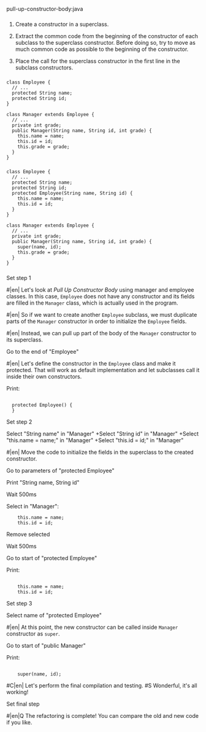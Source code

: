 pull-up-constructor-body:java

###

1. Create a constructor in a superclass.


2. Extract the common code from the beginning of the constructor of each subclass to the superclass constructor. Before doing so, try to move as much common code as possible to the beginning of the constructor.


3. Place the call for the superclass constructor in the first line in the subclass constructors.




###

```
class Employee {
  // ...
  protected String name;
  protected String id;
}
   
class Manager extends Employee {
  // ...
  private int grade;
  public Manager(String name, String id, int grade) {
    this.name = name;
    this.id = id;
    this.grade = grade;
  }
}
```

###

```
class Employee {
  // ...
  protected String name;
  protected String id;
  protected Employee(String name, String id) {
    this.name = name;
    this.id = id;
  }
}
   
class Manager extends Employee {
  // ...
  private int grade;
  public Manager(String name, String id, int grade) {
    super(name, id);
    this.grade = grade;
  }
}
```

###

Set step 1


#|en| Let's look at *Pull Up Constructor Body*  using manager and employee classes. In this case, `Employee` does not have any constructor and its fields are filled in the `Manager` class, which is actually used in the program.



#|en| So if we want to create another `Employee` subclass, we must duplicate parts of the `Manager` constructor in order to initialize the `Employee` fields.



#|en| Instead, we can pull up part of the body of the `Manager` constructor to its superclass.


Go to the end of "Employee"


#|en| Let's define the constructor in the `Employee` class and make it protected. That will work as default implementation and let subclasses call it inside their own constructors.


Print:
```

  protected Employee() {
  }
```

Set step 2

Select "String name" in "Manager"
+Select "String id" in "Manager"
+Select "this.name = name;" in "Manager"
+Select "this.id = id;" in "Manager"


#|en| Move the code to initialize the fields in the superclass to the created constructor.


Go to parameters of "protected Employee"

Print "String name, String id"

Wait 500ms

Select in "Manager":
```
    this.name = name;
    this.id = id;

```

Remove selected

Wait 500ms

Go to start of "protected Employee"

Print:
```

    this.name = name;
    this.id = id;
```

Set step 3

Select name of "protected Employee" 


#|en| At this point, the new constructor can be called inside `Manager` constructor as `super`.


Go to start of "public Manager"

Print:
```

    super(name, id);
```


#C|en| Let's perform the final compilation and testing.
#S Wonderful, it's all working!


Set final step


#|en|Q The refactoring is complete! You can compare the old and new code if you like.
